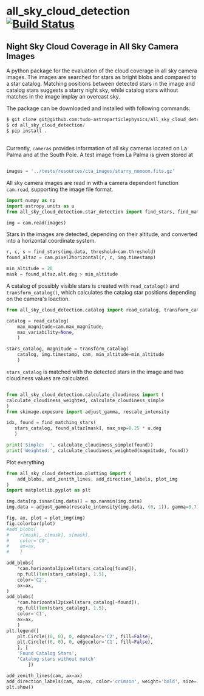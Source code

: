 # all_sky_cloud_detection [![Build Status](https://travis-ci.org/tudo-astroparticlephysics/all_sky_cloud_detection.svg?branch=master)](https://travis-ci.org/tudo-astroparticlephysics/all_sky_cloud_detection)


Night Sky Cloud Coverage in All Sky Camera Images
---------------
A python package for the evaluation of the cloud coverage in all sky camera images.
The images are searched for stars as bright blobs and compared to a star catalog. 
Matching positions between detected stars in the image and catalog stars suggests a starry night sky, while catalog stars without matches in the image implay an overcast sky.

The package can be downloaded and installed with following commands:

```python
$ git clone git@github.com:tudo-astroparticlephysics/all_sky_cloud_detection.git
$ cd all_sky_cloud_detection/
$ pip install .
```

##

Currently, `cameras` provides information of  all sky cameras located on La Palma and at the South Pole.
A test image from La Palma is given stored at

```python

images = '../tests/resources/cta_images/starry_nomoon.fits.gz'
```
All sky camera images are read in with a camera dependent function `cam.read`, supporting the image file format.

```python
import numpy as np
import astropy.units as u
from all_sky_cloud_detection.star_detection import find_stars, find_matching_stars

img = cam.read(images)
```
Stars in the images are detected, depending on their altitude, and converted into a horizontal coordinate system.

```python
r, c, s = find_stars(img.data, threshold=cam.threshold)
found_altaz = cam.pixel2horizontal(r, c, img.timestamp)

min_altitude = 20
mask = found_altaz.alt.deg > min_altitude
```
 A catalog of possibly visible stars is created with `read_catalog()` and `transform_catalog()`, which calculates the catalog star positions depending on the camera's loaction.

```python
from all_sky_cloud_detection.catalog import read_catalog, transform_catalog

catalog = read_catalog(
    max_magnitude=cam.max_magnitude,
    max_variability=None,
    )

stars_catalog, magnitude = transform_catalog(
    catalog, img.timestamp, cam, min_altitude=min_altitude
    )
  ```      
 `stars_catalog` is matched with the detected stars in the image and two cloudiness values are calculated.
 
 ```python
 
from all_sky_cloud_detection.calculate_cloudiness import (
calculate_cloudiness_weighted, calculate_cloudiness_simple
)
from skimage.exposure import adjust_gamma, rescale_intensity

idx, found = find_matching_stars(
    stars_catalog, found_altaz[mask], max_sep=0.25 * u.deg
    )

print('Simple:  ', calculate_cloudiness_simple(found))
print('Weighted:', calculate_cloudiness_weighted(magnitude, found))

```

Plot everything

```python
from all_sky_cloud_detection.plotting import (
    add_blobs, add_zenith_lines, add_direction_labels, plot_img
)
import matplotlib.pyplot as plt

img.data[np.isnan(img.data)] = np.nanmin(img.data)
img.data = adjust_gamma(rescale_intensity(img.data, (0, 1)), gamma=0.7)

fig, ax, plot = plot_img(img)
fig.colorbar(plot)
#add_blobs(
#    r[mask], c[mask], s[mask],
#    color='C0',
#    ax=ax,
#    )

add_blobs(
    *cam.horizontal2pixel(stars_catalog[found]),
    np.full(len(stars_catalog), 1.5),
    color='C2',
    ax=ax,
)
add_blobs(
    *cam.horizontal2pixel(stars_catalog[~found]),
    np.full(len(stars_catalog), 1.5),
    color='C1',
    ax=ax,
    )
plt.legend([
    plt.Circle((0, 0), 0, edgecolor='C2', fill=False),
    plt.Circle((0, 0), 0, edgecolor='C1', fill=False),
    ], [
    'Found Catalog Stars',
    'Catalog stars without match'
        ])

add_zenith_lines(cam, ax=ax)
add_direction_labels(cam, ax=ax, color='crimson', weight='bold', size=14)
plt.show()
```
